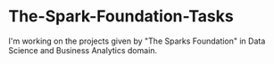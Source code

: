 # The-Spark-Foundation-Tasks
I'm working on the projects given by "The Sparks Foundation" in Data Science and Business Analytics domain.
